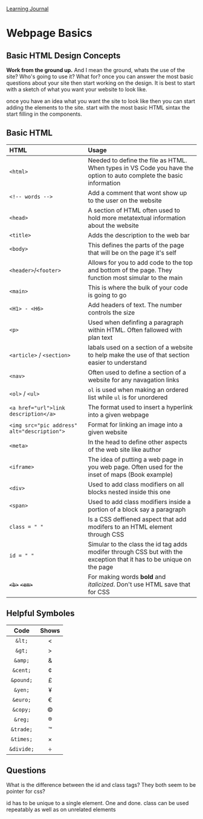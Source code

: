 [Learning Journal](https://stanels42.github.io/learningjournal/)

# Webpage Basics
<h2> Basic HTML Design Concepts </h2>

**Work from the ground up.** And I mean the ground, whats the use of the site? Who's going to use it? What for? once you can answer the most basic questions about your site then start working on the design. It is best to start with a sketch of what you want your website to look like.

once you have an idea what you want the site to look like then you can start adding the elements to the site. start with the most basic HTML sintax the start filling in the components. 

## Basic HTML
| HTML | Usage |
|:-----|:------|
| `<html>` | Needed to define the file as HTML. When types in VS Code you have the option to auto complete the basic information |
| `<!-- words -->` | Add a comment that wont show up to the user on the website |
| `<head>` | A section of HTML often used to hold more metatextual information about the website |
| `<title>` | Adds the description to the web bar |
| `<body>` | This defines the parts of the page that will be on the page it's self |
| `<header>`/`<footer>` | Allows for you to add code to the top and bottom of the page. They function most simular to the main |
| `<main>` | This is where the bulk of your code is going to go |
| `<H1> - <H6>` | Add headers of text. The number controls the size |
| `<p>` | Used when definfing a paragraph within HTML. Often fallowed with plan text |
| `<article>` / `<section>` | labals used on a section of a website to help make the use of that section easier to understand |
| `<nav>` | Often used to define a section of a website for any navagation links |
| `<ol>` / `<ul>`| `ol` is used when making an ordered list while `ul` is for unordered |
| `<a href="url">link description</a>` | The format used to insert a hyperlink into a given webpage |
| `<img src="pic address" alt="description">` | Format for linking an image into a given website |
| `<meta>` | In the head to define other aspects of the web site like author |
| `<iframe>` | The idea of putting a web page in you web page. Often used for the inset of maps (Book example) |
| `<div>` | Used to add class modifiers on all blocks nested inside this one |
| `<span>` | Used to add class modifiers inside a portion of a block say a paragraph |
| `class = " "` | Is a CSS deffiened aspect that add modifers to an HTML element through CSS |
| `id = " "` | Simular to the class the id tag adds modifer through CSS but with the exception that it has to be unique on the page |
| ~~`<b>`~~ ~~`<em>`~~| For making words **bold** and _italicized_. Don't use HTML save that for CSS |

## Helpful Symboles
| Code     | Shows  |
|:--------:|:------:|
|`&lt;`    |&lt;    |
|`&gt;`    |&gt;    |
|`&amp;`   |&amp;   |
|`&cent;`  |&cent;  |
|`&pound;` |&pound; |
|`&yen;`   |&yen;   |
|`&euro;`  |&euro;  |
|`&copy;`  |&copy;  |
|`&reg;`   |&reg;   |
|`&trade;` |&trade; |
|`&times;` |&times; |
|`&divide;`|&divide;|

## Questions
What is the difference between the id and class tags? They both seem to be pointer for css?

id has to be unique to a single element. One and done.
class can be used repeatably as well as on unrelated elements